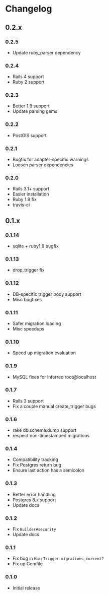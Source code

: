 # Changelog

## 0.2.x

### 0.2.5

* Update ruby_parser dependency

### 0.2.4

* Rails 4 support
* Ruby 2 support

### 0.2.3

* Better 1.9 support
* Update parsing gems

### 0.2.2

* PostGIS support

### 0.2.1

* Bugfix for adapter-specific warnings
* Loosen parser dependencies

### 0.2.0

* Rails 3.1+ support
* Easier installation
* Ruby 1.9 fix
* travis-ci

## 0.1.x

### 0.1.14

* sqlite + ruby1.9 bugfix

### 0.1.13

* drop_trigger fix

### 0.1.12

* DB-specific trigger body support
* Misc bugfixes

### 0.1.11

* Safer migration loading
* Misc speedups

### 0.1.10

* Speed up migration evaluation

### 0.1.9

* MySQL fixes for inferred root@localhost

### 0.1.7

* Rails 3 support
* Fix a couple manual create_trigger bugs

### 0.1.6

* rake db:schema:dump support
* respect non-timestamped migrations

### 0.1.4

* Compatibility tracking
* Fix Postgres return bug
* Ensure last action has a semicolon

### 0.1.3

* Better error handling
* Postgres 8.x support
* Update docs

### 0.1.2

* Fix `Builder#security`
* Update docs

### 0.1.1

* Fix bug in `HairTrigger.migrations_current?`
* Fix up Gemfile

### 0.1.0

* Initial release
